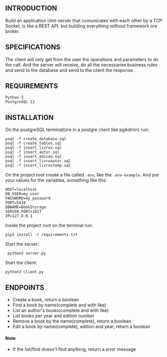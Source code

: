 
## INTRODUCTION ##

Build an application clint-server that comunicates with each other by a TCP Socket, is
like a REST API, but building everything without framework ore broker.

## SPECIFICATIONS ##

The client will only get from the user the operations and parameters to do the call. And
the server will receive, do all the necessaries
business rules and send to the database and send to the client the response.

## REQUIREMENTS ##

```
Python 3
PostgreSQL 12
```

## INSTALLATION ##

On the postgreSQL terminal(ore in a postgre client like pgAdmin) run:

```
psql -f create_database.sql
psql -f create_tables.sql
psql -f insert_livros.sql
psql -f insert_autor.sql
psql -f insert_edicao.sql
psql -f insert_livroautor.sql
psql -f insert_livrostemp.sql
```

On the project root create a file called ``` .env ```, like the ```.env-example```. And put your values for the variables, something like this:

```
HOST=localhost
DB_USER=my_user
PASSWORD=my_password
PORT=5434
DBNAME=BookStorage
SERVER_PORT=1027
IP=127.0.0.1
```

Inside the project root on the terminal run:
```
pip3 install -r requirements.txt
```
Start the server:
```
 python3 server.py
```

Start the client:
```
python3 client.py
```

## ENDPOINTS ##

- Create a book, return a boolean
- Find a book by name(complete and with like)
- List an author's books(complete and with like)
- List books per year and edition number 
- Remove a book by the name(complete), return a boolean
- Edit a book by name(complete), edition and year, return a boolean 

#### Note ####
* If the list/find doesn't find anything, return a error message